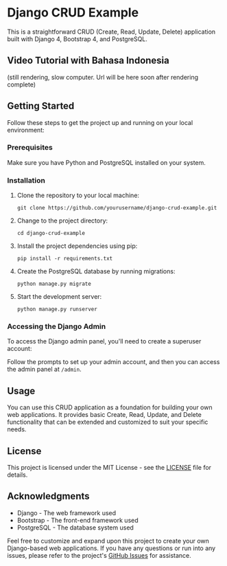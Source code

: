 # Django CRUD Example

This is a straightforward CRUD (Create, Read, Update, Delete) application built with Django 4, Bootstrap 4, and PostgreSQL.

## Video Tutorial with Bahasa Indonesia

(still rendering, slow computer. Url will be here soon after rendering complete)

## Getting Started

Follow these steps to get the project up and running on your local environment:

### Prerequisites

Make sure you have Python and PostgreSQL installed on your system.

### Installation

1. Clone the repository to your local machine:

    ```
    git clone https://github.com/yourusername/django-crud-example.git
    ```

2. Change to the project directory:

    ```
    cd django-crud-example
    ```

3. Install the project dependencies using pip:

    ```
    pip install -r requirements.txt
    ```

4. Create the PostgreSQL database by running migrations:

    ```
    python manage.py migrate
    ```

5. Start the development server:

    ```
    python manage.py runserver
    ```

### Accessing the Django Admin

To access the Django admin panel, you'll need to create a superuser account:


Follow the prompts to set up your admin account, and then you can access the admin panel at `/admin`.

## Usage

You can use this CRUD application as a foundation for building your own web applications. It provides basic Create, Read, Update, and Delete functionality that can be extended and customized to suit your specific needs.

## License

This project is licensed under the MIT License - see the [LICENSE](LICENSE) file for details.

## Acknowledgments

- Django - The web framework used
- Bootstrap - The front-end framework used
- PostgreSQL - The database system used

Feel free to customize and expand upon this project to create your own Django-based web applications. If you have any questions or run into any issues, please refer to the project's [GitHub Issues](https://github.com/yourusername/django-crud-example/issues) for assistance.
